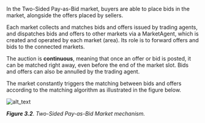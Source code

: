 In the Two-Sided Pay-as-Bid market, buyers are able to place bids in the market, alongside the offers placed by sellers.

Each market collects and matches bids and offers issued by trading agents, and dispatches bids and offers to other markets via a MarketAgent, which is created and operated by each market (area). Its role is to forward offers and bids to the connected markets.

The auction is **continuous**, meaning that once an offer or bid is posted, it can be matched right away, even before the end of the market slot. Bids and offers can also be annulled by the trading agent.

The market constantly triggers the matching between bids and offers according to the matching algorithm as illustrated in the figure below.

![alt_text](img/pay-as-bid-1.png)

***Figure 3.2***. *Two-Sided Pay-as-Bid Market mechanism.*
